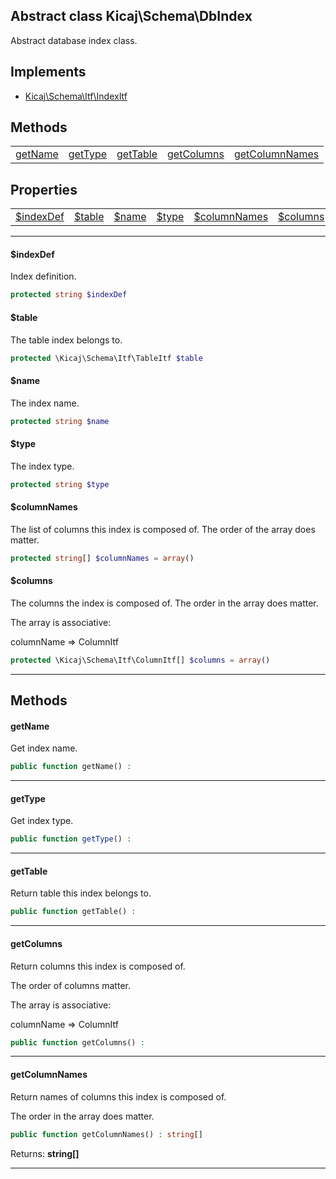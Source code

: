 ## Abstract class Kicaj\Schema\DbIndex
Abstract database index class.

## Implements

- [Kicaj\Schema\Itf\IndexItf](Kicaj-Schema-Itf-IndexItf.md)

## Methods

|                                    |                                    |                                    |                                    |                                    |
| ---------------------------------- | ---------------------------------- | ---------------------------------- | ---------------------------------- | ---------------------------------- |
|        [getName](#getname)         |        [getType](#gettype)         |       [getTable](#gettable)        |     [getColumns](#getcolumns)      | [getColumnNames](#getcolumnnames)  |

## Properties

|                                |                                |                                |                                |                                |                                |
| ------------------------------ | ------------------------------ | ------------------------------ | ------------------------------ | ------------------------------ | ------------------------------ |
|     [$indexDef](#indexdef)     |        [$table](#table)        |         [$name](#name)         |         [$type](#type)         |  [$columnNames](#columnnames)  |      [$columns](#columns)      |

-------

#### $indexDef
Index definition.

```php
protected string $indexDef
```

#### $table
The table index belongs to.

```php
protected \Kicaj\Schema\Itf\TableItf $table
```

#### $name
The index name.

```php
protected string $name
```

#### $type
The index type.

```php
protected string $type
```

#### $columnNames
The list of columns this index is composed of.
The order of the array does matter.
```php
protected string[] $columnNames = array()
```

#### $columns
The columns the index is composed of.
The order in the array does matter.

The array is associative:

columnName =&gt; ColumnItf
```php
protected \Kicaj\Schema\Itf\ColumnItf[] $columns = array()
```

-------
## Methods
#### getName
Get index name.
```php
public function getName() : 
```

-------
#### getType
Get index type.
```php
public function getType() : 
```

-------
#### getTable
Return table this index belongs to.
```php
public function getTable() : 
```

-------
#### getColumns
Return columns this index is composed of.

The order of columns matter.

The array is associative:

columnName =&gt; ColumnItf
```php
public function getColumns() : 
```

-------
#### getColumnNames
Return names of columns this index is composed of.

The order in the array does matter.
```php
public function getColumnNames() : string[]
```

Returns: **string[]**

-------
